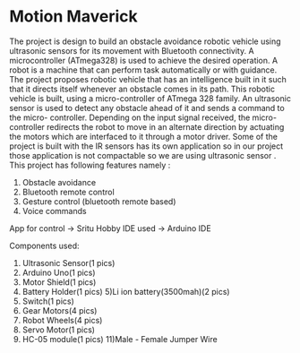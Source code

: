 # Motion Maverick 
The project is design to build an obstacle avoidance robotic vehicle using ultrasonic sensors for its movement with Bluetooth connectivity. A microcontroller (ATmega328) is used to achieve the desired operation. A robot is a machine that can perform task automatically or with guidance. The project proposes robotic vehicle that has an intelligence built in it such that it directs itself whenever an obstacle comes in its path. This robotic vehicle is built, using a micro-controller of ATmega 328 family. An ultrasonic sensor is used to detect any obstacle ahead of it and sends a command to the micro- controller. Depending on the input signal received, the micro-controller redirects the robot to move in an alternate direction by actuating the motors which are interfaced to it through a motor driver. Some of the project is built with the IR sensors has its own application so in our project those application is not compactable so we are using ultrasonic sensor .
This project has following features namely :
1) Obstacle avoidance 
2) Bluetooth remote control 
3) Gesture control (bluetooth remote based)
4) Voice commands

App for control -> Sritu Hobby
IDE used -> Arduino IDE 

Components used:
1) Ultrasonic Sensor(1 pics)
2) Arduino Uno(1 pics)
3) Motor Shield(1 pics)
4) Battery Holder(1 pics)
5)Li ion battery(3500mah)(2 pics)
6) Switch(1 pics)
7) Gear Motors(4 pics)
8) Robot Wheels(4 pics)
9) Servo Motor(1 pics)
10) HC-05 module(1 pics)
11)Male - Female Jumper Wire
